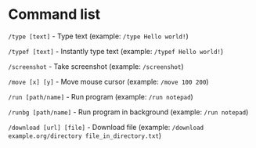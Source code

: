 # Command list
```/type [text]``` - Type text
(example: ```/type Hello world!```)

```/typef [text]``` - Instantly type text
(example: ```/typef Hello world!```)

```/screenshot``` - Take screenshot
(example: ```/screenshot```)

```/move [x] [y]``` - Move mouse cursor
(example: ```/move 100 200```)

```/run [path/name]``` - Run program
(example: ```/run notepad```)

```/runbg [path/name]``` - Run program in background
(example: ```/run notepad```)

```/download [url] [file]``` - Download file
(example: ```/download example.org/directory file_in_directory.txt```)
